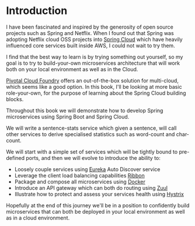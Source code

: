 # Introduction

I have been fascinated and inspired by the generosity of open source projects such as Spring and Netflix. When I found out that Spring was adopting Netflix cloud OSS projects into [Spring Cloud](http://cloud.spring.io/spring-cloud-static/spring-cloud-netflix/1.3.0.RELEASE/) which have heavily influenced core services built inside AWS, I could not wait to try them.

I find that the best way to learn is by trying something out yourself, so my goal is to try to build-your-own microservices architecture that will work both on your local environment as well as in the Cloud.

[Pivotal Cloud Foundry](http://docs.pivotal.io/pivotalcf/1-10/installing/pcf-docs.html) offers an out-of-the-box solution for multi-cloud, which seems like a good option. In this book, I'll be looking at more basic role-your-own, for the purpose of learning about the Spring Cloud building blocks.

Throughout this book we will demonstrate how to develop Spring microservices using Spring Boot and Spring Cloud.

We will write a sentence-stats service which given a sentence, will call other services to derive specialised statistics such as word-count and char-count.

We will start with a simple set of services which will be tightly bound to pre-defined ports, and then we will evolve to introduce the ability to:

* Loosely couple services using [Eureka](https://github.com/Netflix/eureka) Auto Discover service
* Leverage the client load balancing capabilities [Ribbon](https://github.com/netflix/ribbon)
* Package and compose all microservices using [Docker](https://www.docker.com/)
* Introduce an API gateway which can both do routing using [Zuul](https://github.com/netflix/zuul)
* Illustrate how to protect and assess your services health using [Hystrix](https://github.com/netflix/hystrix)

Hopefully at the end of this journey we'll be in a position to confidently build microservices that can both be deployed in your local environment as well as in a cloud environment.

